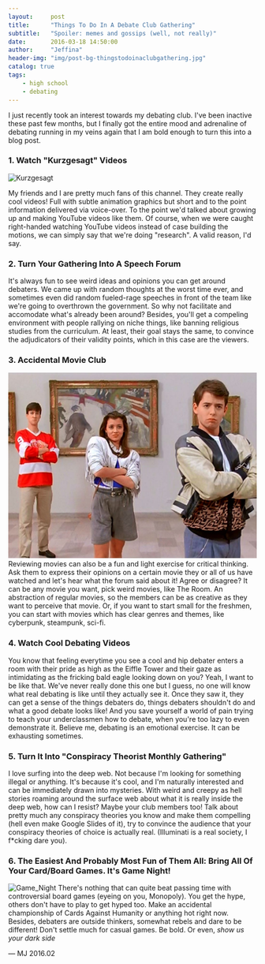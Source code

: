 ```yaml
---
layout:     post
title:      "Things To Do In A Debate Club Gathering"
subtitle:   "Spoiler: memes and gossips (well, not really)"
date:       2016-03-18 14:50:00
author:     "Jeffina"
header-img: "img/post-bg-thingstodoinaclubgathering.jpg"
catalog: true
tags:
    - high school
    - debating
---
```

I just recently took an interest towards my debating club. I've been inactive these past few months, but I finally got the entire mood and adrenaline of debating running in my veins again that I am bold enough to turn this into a blog post.

### 1. Watch "Kurzgesagt" Videos
![Kurzgesagt](https://i0.wp.com/naibuzz.com/wp-content/uploads/2016/03/Kurzgesagt-In-A-Nutshell.png "Kurzgesagt")

My friends and I are pretty much fans of this channel. They create really cool videos! Full with subtle animation graphics but short and to the point information delivered via voice-over. To the point we'd talked about growing up and making YouTube videos like them. Of course, when we were caught right-handed watching YouTube videos instead of case building the motions, we can simply say that we're doing "research". A valid reason, I'd say.

### 2. Turn Your Gathering Into A Speech Forum
It's always fun to see weird ideas and opinions you can get around debaters. We came up with random thoughts at the worst time ever, and sometimes even did random fueled-rage speeches in front of the team like we're going to overthrown the government. So why not facilitate and accomodate what's already been around? Besides, you'll get a compeling environment with people rallying on niche things, like banning religious studies from the curriculum. At least, their goal stays the same, to convince the adjudicators of their validity points, which in this case are the viewers.

### 3. Accidental Movie Club
![Ferris_Bueller's_Day_Off](/img/in-post/ferrisbueller.jpg "Ferris Bueller's Day Off")
Reviewing movies can also be a fun and light exercise for critical thinking. Ask them to express their opinions on a certain movie they or all of us have watched and let's hear what the forum said about it! Agree or disagree? It can be any movie you want, pick weird movies, like The Room. An abstraction of regular movies, so the members can be as creative as they want to perceive that movie. Or, if you want to start small for the freshmen, you can start with movies which has clear genres and themes, like cyberpunk, steampunk, sci-fi.

### 4. Watch Cool Debating Videos
You know that feeling everytime you see a cool and hip debater enters a room with their pride as high as the Eiffle Tower and their gaze as intimidating as the fricking bald eagle looking down on you? Yeah, I want to be like that. We've never really done this one but I guess, no one will know what real debating is like until they actually see it. Once they saw it, they can get a sense of the things debaters do, things debaters shouldn't do and what a good debate looks like! And you save yourself a world of pain trying to teach your underclassmen how to debate, when you're too lazy to even demonstrate it. Believe me, debating is an emotional exercise. It can be exhausting sometimes.

### 5. Turn It Into "Conspiracy Theorist Monthly Gathering"
I love surfing into the deep web. Not because I'm looking for something illegal or anything. It's because it's cool, and I'm naturally interested and can be immediately drawn into mysteries. With weird and creepy as hell stories roaming around the surface web about what it is really inside the deep web, how can I resist? Maybe your club members too! Talk about pretty much any conspiracy theories you know and make them compelling (hell even make Google Slides of it), try to convince the audience that your conspiracy theories of choice is actually real. (Illuminati is a real society, I f*cking dare you).

### 6. The Easiest And Probably Most Fun of Them All: Bring All Of Your Card/Board Games. It's Game Night!
![Game_Night](/img/in-post/board-game-night.jpg "Board Game")
There's nothing that can quite beat passing time with controversial board games (eyeing on you, Monopoly). You get the hype, others don't have to play to get hyped too. Make an accidental championship of Cards Against Humanity or anything hot right now. Besides, debaters are outside thinkers, somewhat rebels and dare to be different! Don't settle much for casual games. Be bold. Or even, *show us your dark side*

— MJ 2016.02
